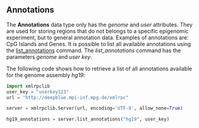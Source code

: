 ## Annotations

The **Annotations** data type only has the *genome* and *user* attributes. 
They are used for storing regions that do not belongs to a specific epigenomic experiment, but to general annotation data.
Examples of annotations are: CpG Islands and Genes. It is possible to list all available annotations using the [list_annotations](http://deepblue.mpi-inf.mpg.de/api.html#api-list_annotations) command. The *list_annotations* command has the parameters *genome* and *user key*.

The following code shows how to retrieve a list of all annotations available for the genome assembly *hg19*:

```python
import xmlrpclib
user_key = "userkey123"
url = "http://deepblue.mpi-inf.mpg.de/xmlrpc"

server = xmlrpclib.Server(url, encoding='UTF-8', allow_none=True)

hg19_annotations = server.list_annotations("hg19", user_key)
``` 
